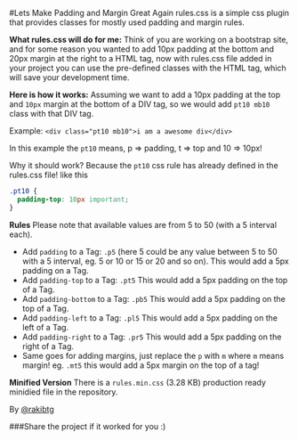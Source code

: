 #Lets Make Padding and Margin Great Again
rules.css is a simple css plugin that provides classes for mostly used padding and margin rules.


**What rules.css will do for me:** Think of you are working on a bootstrap site, and for some reason you wanted to add 10px padding at the bottom and 20px margin at the right to a HTML tag, now with rules.css file added in your project you can use the pre-defined classes with the HTML tag, which will save your development time.

**Here is how it works:** Assuming we want to add a 10px padding at the top and `10px` margin at the bottom of a DIV tag, so we would add `pt10 mb10` class with that DIV tag.

Example: `<div class="pt10 mb10">i am a awesome div</div>`

In this example the `pt10` means, p => padding, t => top and 10 => 10px!

Why it should work? Because the `pt10` css rule has already defined in the rules.css file! like this
```css
.pt10 {
  padding-top: 10px important;
}
```
**Rules**
Please note that available values are from 5 to 50 (with a 5 interval each).

* Add `padding` to a Tag: `.p5` (here 5 could be any value between 5 to 50 with a 5 interval, eg. 5 or 10 or 15 or 20 and so on). This would add a 5px padding on a Tag.
* Add `padding-top` to a Tag: `.pt5` This would add a 5px padding on the top of a Tag.
* Add `padding-bottom` to a Tag: `.pb5` This would add a 5px padding on the top of a Tag.
* Add `padding-left` to a Tag: `.pl5` This would add a 5px padding on the left of a Tag.
* Add `padding-right` to a Tag: `.pr5` This would add a 5px padding on the right of a Tag.
* Same goes for adding margins, just replace the `p` with `m` where `m` means margin! eg. `.mt5` this would add a 5px margin on the top of a tag!

**Minified Version** There is a `rules.min.css` (3.28 KB) production ready minidied file in the repository.

By [@rakibtg](https://www.twitter.com/rakibtg "Tweet me your thoughts!")

###Share the project if it worked for you :) 
